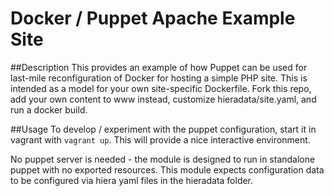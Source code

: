 Docker / Puppet Apache Example Site
===================================

##Description
This provides an example of how Puppet can be used for last-mile reconfiguration of Docker for hosting a simple PHP site.
This is intended as a model for your own site-specific Dockerfile. Fork this repo, add your own content to www instead, customize
hieradata/site.yaml, and run a docker build.

##Usage
To develop / experiment with the puppet configuration, start it in vagrant with `vagrant up`. This will provide a nice interactive
environment.

No puppet server is needed - the module is designed to run in standalone puppet
with no exported resources. This module expects configuration data to be
configured via hiera yaml files in the hieradata folder.
